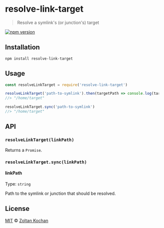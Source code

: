 # resolve-link-target

> Resolve a symlink's (or junction's) target

[![npm version](https://img.shields.io/npm/v/resolve-link-target.svg)](https://www.npmjs.com/package/resolve-link-target)

## Installation

```
npm install resolve-link-target
```

## Usage

```js
const resolveLinkTarget = require('resolve-link-target')

resolveLinkTarget('path-to-symlink').then(targetPath => console.log(targetPath))
//> "/home/target"

resolveLinkTarget.sync('path-to-symlink')
//> "/home/target"
```

## API

### `resolveLinkTarget(linkPath)`

Returns a `Promise`.

### `resolveLinkTarget.sync(linkPath)`

#### linkPath

Type: `string`

Path to the symlink or junction that should be resolved.

## License

[MIT](LICENSE) © [Zoltan Kochan](https://www.kochan.io/)
